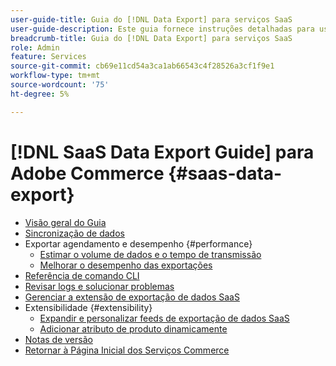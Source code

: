 ```yaml
---
user-guide-title: Guia do [!DNL Data Export] para serviços SaaS
user-guide-description: Este guia fornece instruções detalhadas para usar a extensão  [!DNL Data Export]  para serviços SaaS do Adobe Commerce.
breadcrumb-title: Guia do [!DNL Data Export] para serviços SaaS
role: Admin
feature: Services
source-git-commit: cb69e11cd54a3ca1ab66543c4f28526a3cf1f9e1
workflow-type: tm+mt
source-wordcount: '75'
ht-degree: 5%

---
```


# [!DNL SaaS Data Export Guide] para Adobe Commerce {#saas-data-export}

- [Visão geral do Guia](overview.md)
- [Sincronização de dados](data-synchronization.md)
- Exportar agendamento e desempenho {#performance}
   - [Estimar o volume de dados e o tempo de transmissão](estimate-data-volume-sync-time.md)
   - [Melhorar o desempenho das exportações](customize-export-processing.md)
- [Referência de comando CLI](data-export-cli-commands.md)
- [Revisar logs e solucionar problemas](troubleshooting-logging.md)
- [Gerenciar a extensão de exportação de dados SaaS](manage-extension.md)
- Extensibilidade {#extensibility}
   - [Expandir e personalizar feeds de exportação de dados SaaS](extensibility-and-customizations.md)
   - [Adicionar atributo de produto dinamicamente](add-attribute-dynamically.md)
- [Notas de versão](release-notes.md)
- [Retornar à Página Inicial dos Serviços Commerce](https://experienceleague.adobe.com/docs/commerce/user-guides/home.html)
